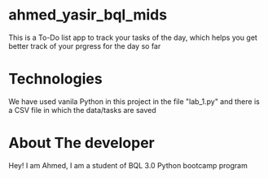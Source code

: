 # ahmed_yasir_bql_mids

This is a To-Do list app to track your tasks of the day, which helps you get better track of your prgress for the day so far

# Technologies
We have used vanila Python in this project in the file "lab_1.py" and there is a CSV file in which the data/tasks are saved

# About The developer

Hey! I am Ahmed, I am a student of BQL 3.0 Python bootcamp program
